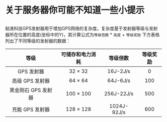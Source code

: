 # 关于服务器你可能不知道一些小提示

## 
粘液科技GPS发射器用于增加GPS网络的复杂度。复杂度基于发射器等级与发射器所在位置的高度(坐标中的Y)，其计算公式为`等级倍数` * `高度` + `等级奖励`
下方表格列出了不同等级的发射器的数据：


|   等级    |     可储存和电力消耗      |   等级倍数   |      等级奖励      |
|:--------:|:-------------:|:--------:|:--------------:|
|   GPS 发射器   |    32 × 32    |   16J-2J/s    |       0       |
|   高级 GPS 发射器   |    64 × 64    |   64J-6J/s    |   100    |
|   黑金刚石 GPS 发射器   |   100 × 100   |   256J-22J/s    |   500    |
|   充能 GPS 发射器   |   128 × 128   |   1024J-92J/s    |   600   |

